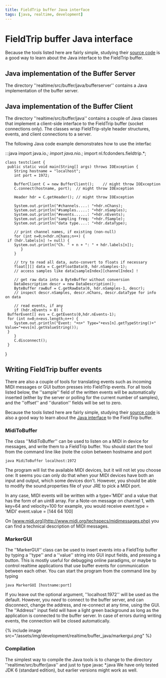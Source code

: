 ```yaml
---
title: FieldTrip buffer Java interface
tags: [java, realtime, development]
---
```


# FieldTrip buffer Java interface

Because the tools listed here are fairly simple, studying their [source code](http://code.google.com/p/fieldtrip/source/browse/trunk/realtime/src/buffer/java) is a good way to learn about the Java interface to the FieldTrip buffer.

## Java implementation of the Buffer Server

The directory ''realtime/src/buffer/java/bufferserver'' contains a Java implementation of the buffer server.

## Java implementation of the Buffer Client

The directory ''realtime/src/buffer/java'' contains a couple of Java classes that implement a client-side interface to the FieldTrip buffer (socket connections only). The classes wrap FieldTrip-style header structures, events, and client connections to a server.

The following Java code example demonstrates how to use the interfac

  :::java
    import java.io.*;
    import java.nio.*;
    import nl.fcdonders.fieldtrip.*;
  
    class testclient {
     public static void main(String[] args) throws IOException {
        String hostname = "localhost";
        int port = 1972;
        
        BufferClient C = new BufferClient();    // might throw IOException
        C.connect(hostname, port);  // might throw IOException
        
        Header hdr = C.getHeader(); // might throw IOException
  
        System.out.println("#channels....: "+hdr.nChans);
        System.out.println("#samples.....: "+hdr.nSamples);
        System.out.println("#events......: "+hdr.nEvents);
        System.out.println("sampling freq: "+hdr.fSample);
        System.out.println("data type....: "+hdr.dataType);
  
        // print channel names, if existing (non-null)
        for (int n=0;n<hdr.nChans;n++) {
     if (hdr.labels[n] != null) {
        System.out.println("Ch. " + n + ": " + hdr.labels[n]);
           }
        }
        
        // try to read all data, auto-convert to floats if necessary
        float[][] data = C.getFloatData(0, hdr.nSamples-1);
        // access samples like data[sampleIndex][channelIndex] !
        
        // get raw data into a ByteBuffer without conversion
        DataDescription descr = new DataDescription();
        ByteBuffer rawBuf = C.getRawData(0, hdr.nSamples-1, descr);
        // inspect descr.nSamples, descr.nChans, descr.dataType for info on data
        
        // read events, if any  
        if (hdr.nEvents > 0) {
     BufferEvent[] evs = C.getEvents(0,hdr.nEvents-1);
     for (int n=0;n<evs.length;n++) {
        System.out.println("Event: "+n+" Type="+evs[n].getTypeString()+" Value="+evs[n].getValueString());
     }
        }
        C.disconnect();
     }
  }

## Writing FieldTrip buffer events

There are also a couple of tools for translating events such as incoming MIDI messages or GUI button presses into FieldTrip events. For all tools listed below, the ''sample'' field of the written events will be automatically inserted (either by the server or polling for the current number of samples), and the ''offset'' and ''duration'' fields will be set to zero.

Because the tools listed here are fairly simple, studying their [source code](http://code.google.com/p/fieldtrip/source/browse/trunk/realtime/src/buffer/java) is also a good way to learn about the [Java interface](/development/realtime/buffer_java) to the FieldTrip buffer.

### MidiToBuffer

The class ''MidiToBuffer'' can be used to listen on a MIDI in device for messages, and write them to a FieldTrip buffer. You should start the tool from the command line like (note the colon between hostname and port

    java MidiToBuffer localhost:1972
    
The program will list the available MIDI devices, but it will not let you choose one: It seems you can only do that when your MIDI devices have both an input and output, which some devices don't. However, you should be able to modify the sound.properties file of your JRE to pick a MIDI port.

In any case, MIDI events will be written with a type='MIDI' and a value that has the form of an uint8 array. For a Note-on message on channel 1, with key=64 and velocity=100 for example, you would receive
    event.type  = 'MIDI'
    event.value = [144 64 100]
    
On [www.midi.org](http://www.midi.org/techspecs/midimessages.php) you can find a technical description of MIDI messages.

### MarkerGUI

The ''MarkerGUI'' class can be used to insert events into a FieldTrip buffer by typing a ''type'' and a ''value'' string into GUI input fields, and pressing a button. This is mostly useful for debugging online paradigms, or maybe to control realtime applications that use buffer events for communication between each other. You can start the program from the command line by typing

    java MarkerGUI [hostname:port]

If you leave out the optional argument, ''localhost:1972'' will be used as the default. However, you *need* to connect to the buffer server, and can disconnect, change the address, and re-connect at any time, using the GUI. The ''Address'' input field will have a light green background as long as the application is connected to the buffer server. In case of errors during writing events, the connection will be closed automatically.

{% include image src="/assets/img/development/realtime/buffer_java/markergui.png" %}

### Compilation

The simplest way to compile the Java tools is to change to the directory ''realtime/src/buffer/java'' and just to type 
    javac *.java
We have only tested JDK 6 (standard edition), but earlier versions might work as well.
